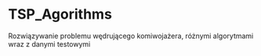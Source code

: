 # TSP_Agorithms
Rozwiązywanie problemu wędrującego komiwojażera, różnymi algorytmami wraz z danymi testowymi
